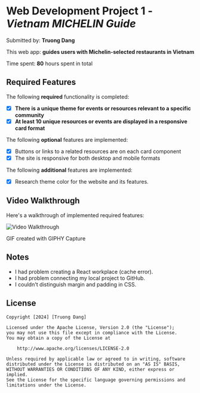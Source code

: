 # Web Development Project 1 - *Vietnam MICHELIN Guide*

Submitted by: **Truong Dang**

This web app: **guides users with Michelin-selected restaurants in Vietnam**

Time spent: **80** hours spent in total

## Required Features

The following **required** functionality is completed:

- [x] **There is a unique theme for events or resources relevant to a specific community**
- [x] **At least 10 unique resources or events are displayed in a responsive card format**

The following **optional** features are implemented:

- [x] Buttons or links to a related resources are on each card component
- [x] The site is responsive for both desktop and mobile formats

The following **additional** features are implemented:

* [x] Research theme color for the website and its features.

## Video Walkthrough

Here's a walkthrough of implemented required features:

<img src='./public/readme2.gif' title='Video Walkthrough' width='' alt='Video Walkthrough' />

GIF created with GIPHY Capture 
<!-- Recommended tools:
[Kap](https://getkap.co/) for macOS -->

## Notes

- I had problem creating a React workplace (cache error).
- I had problem connecting my local project to GitHub.
- I couldn't distinguish margin and padding in CSS.

## License

    Copyright [2024] [Truong Dang]

    Licensed under the Apache License, Version 2.0 (the "License");
    you may not use this file except in compliance with the License.
    You may obtain a copy of the License at

        http://www.apache.org/licenses/LICENSE-2.0

    Unless required by applicable law or agreed to in writing, software
    distributed under the License is distributed on an "AS IS" BASIS,
    WITHOUT WARRANTIES OR CONDITIONS OF ANY KIND, either express or implied.
    See the License for the specific language governing permissions and
    limitations under the License.